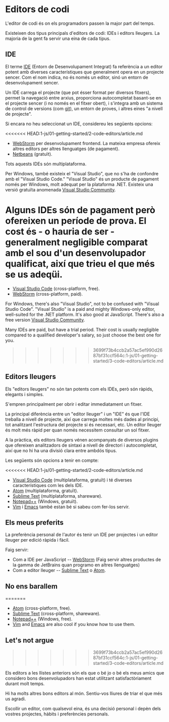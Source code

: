 # Editors de codi

L'editor de codi és on els programadors passen la major part del temps.

Existeixen dos tipus principals d'editors de codi: IDEs i editors lleugers. La majoria de la gent fa servir una eina de cada tipus.

## IDE

El terme [IDE](https://en.wikipedia.org/wiki/Integrated_development_environment) (Entorn de Desenvolupament Integrat) fa referència a un editor potent amb diverses característiques que generalment opera en un projecte sencer. Com el nom indica, no és només un editor, sinó un entorn de desenvolupament sencer.

Un IDE carrega el projecte (que pot ésser format per diversos fitxers), permet la navegació entre arxius, proporciona autocompletat basant-se en el projecte sencer (i no només en el fitxer obert), i s'integra amb un sistema de control de versions (com [git](https://git-scm.com/)), un entorn de proves, i altres eines "a nivell de projecte".

Si encara no heu seleccionat un IDE, considereu les següents opcions:

<<<<<<< HEAD:1-js/01-getting-started/2-code-editors/article.md
- [WebStorm](http://www.jetbrains.com/webstorm/) per desenvolupament frontend. La mateixa empresa ofereix altres editors per altres llenguatges (de pagament).
- [Netbeans](http://netbeans.org/) (gratuït).

Tots aquests IDEs són multiplataforma.

Per Windows, també existeix el "Visual Studio", que no s'ha de confondre amb el "Visual Studio Code." "Visual Studio" és un producte de pagament només per Windows, molt adequat per la plataforma .NET. Existeix una versió gratuïta anomenada [Visual Studio Community](https://www.visualstudio.com/vs/community/).

Alguns IDEs són de pagament però ofereixen un període de prova. El cost és - o hauria de ser - generalment negligible comparat amb el sou d'un desenvolupador qualificat, així que trieu el que més se us adeqüi.
=======
- [Visual Studio Code](https://code.visualstudio.com/) (cross-platform, free).
- [WebStorm](http://www.jetbrains.com/webstorm/) (cross-platform, paid).

For Windows, there's also "Visual Studio", not to be confused with "Visual Studio Code". "Visual Studio" is a paid and mighty Windows-only editor, well-suited for the .NET platform. It's also good at JavaScript. There's also a free version [Visual Studio Community](https://www.visualstudio.com/vs/community/).

Many IDEs are paid, but have a trial period. Their cost is usually negligible compared to a qualified developer's salary, so just choose the best one for you.
>>>>>>> 3699f73b4ccb2a57ac5ef990d2687bf31ccf564c:1-js/01-getting-started/3-code-editors/article.md

## Editors lleugers

Els "editors lleugers" no són tan potents com els IDEs, però són ràpids, elegants i simples.

S'empren principalment per obrir i editar immediatament un fitxer.

La principal diferència entre un "editor lleuger" i un "IDE" és que l'IDE treballa a nivell de projecte, així que carrega moltes més dades al principi, tot analitzant l'estructura del projecte si és necessari, etc. Un editor lleuger és molt més ràpid per quan només necessitem consultar un sol fitxer.

A la pràctica, els editors lleugers vénen acompanyats de diversos plugins que ofereixen analitzadors de sintaxi a nivell de directori i autocompletat, així que no hi ha una divisió clara entre ambdós tipus.

Les següents són opcions a tenir en compte:

<<<<<<< HEAD:1-js/01-getting-started/2-code-editors/article.md
- [Visual Studio Code](https://code.visualstudio.com/) (multiplataforma, gratuït) i té diverses característiques com les dels IDE.
- [Atom](https://atom.io/) (multiplataforma, gratuït).
- [Sublime Text](http://www.sublimetext.com) (multiplataforma, shareware).
- [Notepad++](https://notepad-plus-plus.org/) (Windows, gratuït).
- [Vim](http://www.vim.org/) i [Emacs](https://www.gnu.org/software/emacs/) també estan bé si sabeu com fer-los servir.

## Els meus preferits

La preferència personal de l'autor és tenir un IDE per projectes i un editor lleuger per edició ràpida i fàcil.

Faig servir:

- Com a IDE per JavaScript -- [WebStorm](http://www.jetbrains.com/webstorm/) (Faig servir altres productes de la gamma de JetBrains quan programo en altres llenguatges)
- Com a editor lleuger -- [Sublime Text](http://www.sublimetext.com) o [Atom](https://atom.io/).

## No ens barallem
=======
- [Atom](https://atom.io/) (cross-platform, free).
- [Sublime Text](http://www.sublimetext.com) (cross-platform, shareware).
- [Notepad++](https://notepad-plus-plus.org/) (Windows, free).
- [Vim](http://www.vim.org/) and [Emacs](https://www.gnu.org/software/emacs/) are also cool if you know how to use them.

## Let's not argue
>>>>>>> 3699f73b4ccb2a57ac5ef990d2687bf31ccf564c:1-js/01-getting-started/3-code-editors/article.md

Els editors a les llistes anteriors són els que o bé jo o bé els meus amics que considero bons desenvolupadors han estat utilitzant satisfactòriament durant molt temps.

Hi ha molts altres bons editors al món. Sentiu-vos lliures de triar el que més us agradi.

Escollir un editor, com qualsevol eina, és una decisió personal i depèn dels vostres projectes, hàbits i preferències personals.
